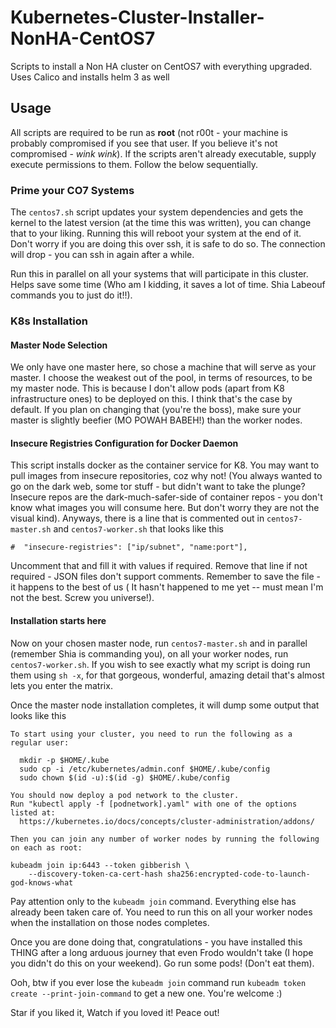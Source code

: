 # Kubernetes-Cluster-Installer-NonHA-CentOS7
Scripts to install a Non HA cluster on CentOS7 with everything upgraded. Uses Calico and installs helm 3 as well

## Usage

All scripts are required to be run as **root** (not r00t  - your machine is probably compromised if you see that user. If you believe it's not compromised - *wink* *wink*). If the scripts aren't already executable, supply execute permissions to them. Follow the below sequentially.

### Prime your CO7 Systems

The ``centos7.sh`` script updates your system dependencies and gets the kernel to the latest version (at the time this was written), you can change that to your liking. Running this will reboot your system at the end of it. Don't worry if you are doing this over ssh, it is safe to do so. The connection will drop - you can ssh in again after a while.

Run this in parallel on all your systems that will participate in this cluster. Helps save some time (Who am I kidding, it saves a lot of time. Shia Labeouf commands you to just do it!!).

### K8s Installation

#### Master Node Selection
We only have one master here, so chose a machine that will serve as your master. I choose the weakest out of the pool, in terms of resources, to be my master node. This is because I don't allow pods (apart from K8 infrastructure ones) to be deployed on this. I think that's the case by default. If you plan on changing that (you're the boss), make sure your master is slightly beefier (MO POWAH BABEH!) than the worker nodes.

#### Insecure Registries Configuration for Docker Daemon
This script installs docker as the container service for K8. You may want to pull images from insecure repositories, coz why not! (You always wanted to go on the dark web, some tor stuff - but didn't want to take the plunge? Insecure repos are the dark-much-safer-side of container repos - you don't know what images you will consume here. But don't worry they are not the visual kind).
 Anyways, there is a line that is commented out in ``centos7-master.sh`` and ``centos7-worker.sh`` that looks like this

``#  "insecure-registries": ["ip/subnet", "name:port"],``

Uncomment that and fill it with values if required. Remove that line if not required - JSON files don't support comments. Remember to save the file - it happens to the best of us ( It hasn't happened to me yet -- must mean I'm not the best. Screw you universe!).

#### Installation starts here
Now on your chosen master node, run ``centos7-master.sh`` and in parallel (remember Shia is commanding you), on all your worker nodes, run ``centos7-worker.sh``. If you wish to see exactly what my script is doing run them using ``sh -x``, for that gorgeous, wonderful, amazing detail that's almost lets you enter the matrix.

Once the master node installation completes, it will dump some output that looks like this

```
To start using your cluster, you need to run the following as a regular user:

  mkdir -p $HOME/.kube
  sudo cp -i /etc/kubernetes/admin.conf $HOME/.kube/config
  sudo chown $(id -u):$(id -g) $HOME/.kube/config

You should now deploy a pod network to the cluster.
Run "kubectl apply -f [podnetwork].yaml" with one of the options listed at:
  https://kubernetes.io/docs/concepts/cluster-administration/addons/

Then you can join any number of worker nodes by running the following on each as root:

kubeadm join ip:6443 --token gibberish \
    --discovery-token-ca-cert-hash sha256:encrypted-code-to-launch-god-knows-what
```
Pay attention only to the ``kubeadm join`` command. Everything else has already been taken care of. You need to run this on all your worker nodes when the installation on those nodes completes. 

Once you are done doing that, congratulations - you have installed this THING after a long arduous journey that even Frodo wouldn't take (I hope you didn't do this on your weekend). Go run some pods! (Don't eat them).

Ooh,  btw if you ever lose the ``kubeadm join`` command run ``kubeadm token create --print-join-command`` to get a new one. You're welcome :)

Star if you liked it, Watch if you loved it! Peace out!
